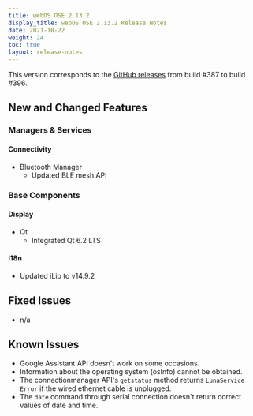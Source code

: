 ```yaml
---
title: webOS OSE 2.13.2
display_title: webOS OSE 2.13.2 Release Notes
date: 2021-10-22
weight: 24
toc: true
layout: release-notes
---
```


This version corresponds to the [GitHub releases](https://github.com/webosose/build-webos/releases) from build #387 to build #396.

## New and Changed Features

### Managers & Services

#### Connectivity

- Bluetooth Manager
  - Updated BLE mesh API

### Base Components

#### Display

- Qt
  - Integrated Qt 6.2 LTS

#### i18n

  - Updated iLib to v14.9.2

## Fixed Issues

  - n/a

## Known Issues

  - Google Assistant API doesn't work on some occasions.
  - Information about the operating system (osInfo) cannot be obtained.
  - The connectionmanager API's `getstatus` method returns `LunaService Error` if the wired ethernet cable is unplugged.
  - The `date` command through serial connection doesn't return correct values of date and time.
